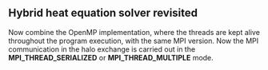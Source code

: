 ## Hybrid heat equation solver revisited

Now combine the OpenMP implementation, where the threads are kept alive
throughout the program execution, with the same MPI version. Now the MPI
communication in the halo exchange is carried out in the
**MPI_THREAD_SERIALIZED** or **MPI_THREAD_MULTIPLE** mode.
